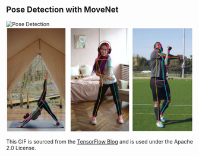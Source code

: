 ## Pose Detection with MoveNet

![Pose Detection](./src/Assets/movenet-image.gif)
![Pose Detection2](./src/Assets/movenet-image2.jpeg)

This GIF is sourced from the [TensorFlow Blog](https://blog.tensorflow.org/2021/05/next-generation-pose-detection-with-movenet-and-tensorflowjs.html) and is used under the Apache 2.0 License.
